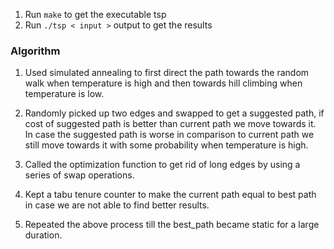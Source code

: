 1. Run `make` to get the executable tsp
2. Run `./tsp < input >` output to get the results

### Algorithm

1. Used simulated annealing to first direct the path towards the random walk when temperature is high and then towards hill climbing when temperature is low.

2. Randomly picked up two edges and swapped to get a suggested path, if cost of suggested path is better than current path we move towards it. In case the suggested path is worse in comparison to current path we still move towards it with some probability when temperature is high.

3. Called the optimization function to get rid of long edges by using a series of swap operations.

4. Kept a tabu tenure counter to make the current path equal to best path in case we are not able to find better results.

5. Repeated the above process till the best_path became static for a large duration.
